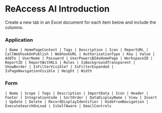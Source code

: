 # ReAccess AI Introduction

Create a new tab in an Excel document for each item below and include the columns.

### Application

    | Name | HomePageContent | Tags | Description | Icon | ReportURL | CallWebhookOnPublish | WebhookURL | AuthorizationType | Key | Value | AddTo | UserName | Password | UserPoweriBIAsHomePage | WorkspaceID | ReportID | ReportWithRLS | Roles | IsBackgroundTransparent | ShowBorder | IsFilterVisible? | IsFilterExpanded | IsPageNavigationVisible | Height | Width

### Form

    | Name | Scope | Tags | Description | ImportData | Icon | Header | Footer | IntegrationCode | SortOrder | DataDisplayName | View | Insert | Update | Delete | RecordDisplayIdentifier | HideFromNavigation | ExecuteSearchOnLoad | IsSelfAware | EmailControls